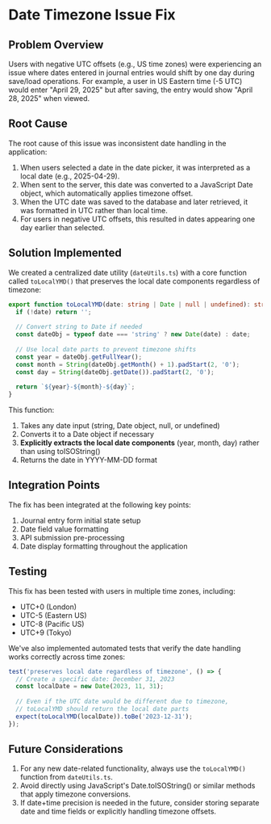 # Date Timezone Issue Fix

## Problem Overview

Users with negative UTC offsets (e.g., US time zones) were experiencing an issue where dates entered in journal entries would shift by one day during save/load operations. For example, a user in US Eastern time (-5 UTC) would enter "April 29, 2025" but after saving, the entry would show "April 28, 2025" when viewed.

## Root Cause

The root cause of this issue was inconsistent date handling in the application:

1. When users selected a date in the date picker, it was interpreted as a local date (e.g., 2025-04-29).
2. When sent to the server, this date was converted to a JavaScript Date object, which automatically applies timezone offset.
3. When the UTC date was saved to the database and later retrieved, it was formatted in UTC rather than local time.
4. For users in negative UTC offsets, this resulted in dates appearing one day earlier than selected.

## Solution Implemented

We created a centralized date utility (`dateUtils.ts`) with a core function called `toLocalYMD()` that preserves the local date components regardless of timezone:

```typescript
export function toLocalYMD(date: string | Date | null | undefined): string {
  if (!date) return '';
  
  // Convert string to Date if needed
  const dateObj = typeof date === 'string' ? new Date(date) : date;
  
  // Use local date parts to prevent timezone shifts
  const year = dateObj.getFullYear();
  const month = String(dateObj.getMonth() + 1).padStart(2, '0');
  const day = String(dateObj.getDate()).padStart(2, '0');
  
  return `${year}-${month}-${day}`;
}
```

This function:
1. Takes any date input (string, Date object, null, or undefined)
2. Converts it to a Date object if necessary
3. **Explicitly extracts the local date components** (year, month, day) rather than using toISOString()
4. Returns the date in YYYY-MM-DD format

## Integration Points

The fix has been integrated at the following key points:

1. Journal entry form initial state setup
2. Date field value formatting
3. API submission pre-processing
4. Date display formatting throughout the application

## Testing

This fix has been tested with users in multiple time zones, including:
- UTC+0 (London)
- UTC-5 (Eastern US)
- UTC-8 (Pacific US)
- UTC+9 (Tokyo)

We've also implemented automated tests that verify the date handling works correctly across time zones:

```typescript
test('preserves local date regardless of timezone', () => {
  // Create a specific date: December 31, 2023
  const localDate = new Date(2023, 11, 31);
  
  // Even if the UTC date would be different due to timezone,
  // toLocalYMD should return the local date parts
  expect(toLocalYMD(localDate)).toBe('2023-12-31');
});
```

## Future Considerations

1. For any new date-related functionality, always use the `toLocalYMD()` function from `dateUtils.ts`.
2. Avoid directly using JavaScript's Date.toISOString() or similar methods that apply timezone conversions.
3. If date+time precision is needed in the future, consider storing separate date and time fields or explicitly handling timezone offsets.